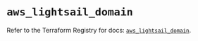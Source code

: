 # `aws_lightsail_domain`

Refer to the Terraform Registry for docs: [`aws_lightsail_domain`](https://registry.terraform.io/providers/hashicorp/aws/5.100.0/docs/resources/lightsail_domain).
